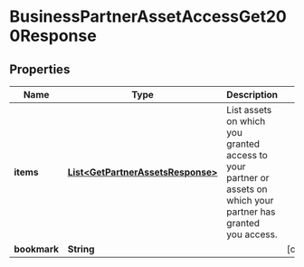 

# BusinessPartnerAssetAccessGet200Response


## Properties

| Name | Type | Description | Notes |
|------------ | ------------- | ------------- | -------------|
|**items** | [**List&lt;GetPartnerAssetsResponse&gt;**](GetPartnerAssetsResponse.md) | List assets on which you granted access to your partner or assets on which your partner has granted you access. |  |
|**bookmark** | **String** |  |  [optional] |



